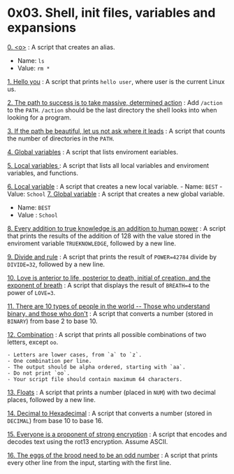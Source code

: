 # 0x03. Shell, init files, variables and expansions

[0. \<o>](./0-alias) : A script that creates an alias.
   - Name: `ls`
   - Value: `rm *` 

[1. Hello you](./1-hello_you) : A script that prints `hello user`, where user is the current Linux us.

[2. The path to success is to take massive, determined action](./2-path) : Add `/action` to the `PATH`. `/action` should be the last directory the shell looks into when looking for a program.

[3. If the path be beautiful, let us not ask where it leads](./3-paths) : A script that counts the number of directories in the `PATH`.

[4. Global variables](./4-global_variables) : A script that lists enviroment eariables.

[5. Local variables ](./5-local_variables) : A script that lists all local variables and enviroment variables, and functions.

[6. Local variable](./6-create_local_variable) : A script that creates a new local variable.
    - Name: `BEST`
    - Value: `School`
[7. Global variable](./7-create_global_variable) : A script that creates a new global variable.
   - Name: `BEST`
   - Value : `School` 

[8. Every addition to true knowledge is an addition to human power](./8-true_knowledge) : A script that prints the results of the addition of 128 with the value stored in the enviroment variable `TRUEKNOWLEDGE`, followed by a new line.

[9. Divide and rule](./9-divide_and_rule) : A script that prints the result of `POWER=42784` divide by `DIVIDE=32`, followed by a new line.

[10. Love is anterior to life, posterior to death, initial of creation, and the exponent of breath](./10-love_exponent_breath) : A script that displays the result of `BREATH=4` to the power of `LOVE=3`.

[11. There are 10 types of people in the world -- Those who understand binary, and those who don't](./11-binary_to_decimal) : A script that converts a number (stored in `BINARY`) from base 2 to base 10.

[12. Combination](./12-combinations) : A script that prints all possible combinations of two letters, except `oo`.

    - Letters are lower cases, from `a` to `z`.
    - One combination per line.
    - The output should be alpha ordered, starting with `aa`.
    - Do not print `oo`.
    - Your script file should contain maximum 64 characters.

[13. Floats](./13-print_float) : A script that prints a number (placed in `NUM`) with two decimal places, followed by a new line.

[14. Decimal to Hexadecimal](./100-decimal_to_hexadecimal) : A script that converts a number (stored in `DECIMAL`) from base 10 to base 16. 

[15. Everyone is a proponent of strong encryption](./101-rot13) : A script that encodes and decodes text using the rot13 encryption. Assume ASCII.

[16. The eggs of the brood need to be an odd number](./102-odd) : A script that prints every other line from the input, starting with the first line.
